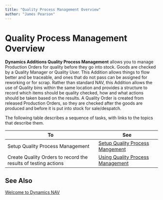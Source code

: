 ```yaml
---
title: "Quality Process Management Overview"
author: "James Pearson"
---
```


# Quality Process Management Overview
**Dynamics Additions Quality Process Management** allows you to manage Production Orders for quality before they go into stock. Goods are checked by a Quality Manager or Quality User. This Addition allows things to flow better and be traceable, and ones that do not pass can be assigned for reworking or for scrap. Rather than standard NAV, this Addition allows the use of Quality bins within the same location and provides a structure to record which items should be quality checked, how and what actions should be taken based on the results. A Quality Order is created from released Production Orders, so they are checked after the goods are produced and before it is put into stock for sale/despatch.

The following table describes a sequence of tasks, with links to the topics that describe them.

|  To  | See |
| ---- | ----|
| Setup Quality Process Management | [Setup Quality Process Mangement](qpm-setup.md)
| Create Quality Orders to record the results of testing actions | [Using Quality Process Management](qpm-using.md)


## See Also
[Welcome to Dynamics NAV](across-get-started.md)